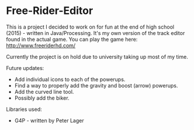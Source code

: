 # Free-Rider-Editor
This is a project I decided to work on for fun at the end of high school (2015) - written in Java/Processing.
It's my own version of the track editor found in the actual game. You can play the game here: http://www.freeriderhd.com/

Currently the project is on hold due to university taking up most of my time. 

Future updates:
  - Add individual icons to each of the powerups.
  - Find a way to properly add the gravity and boost (arrow) powerups.
  - Add the curved line tool.
  - Possibly add the biker.

Libraries used: 
  - G4P - written by Peter Lager
